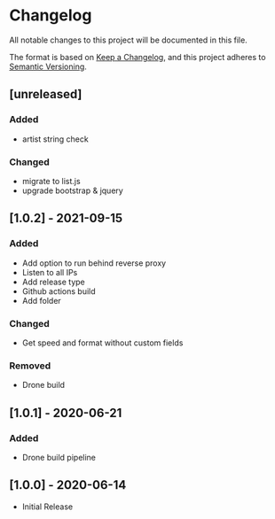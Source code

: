 # Changelog
All notable changes to this project will be documented in this file.

The format is based on [Keep a Changelog](https://keepachangelog.com/en/1.0.0/),
and this project adheres to [Semantic Versioning](https://semver.org/spec/v2.0.0.html).

## [unreleased]

### Added

- artist string check

### Changed

- migrate to list.js
- upgrade bootstrap & jquery

## [1.0.2] - 2021-09-15
### Added
- Add option to run behind reverse proxy
- Listen to all IPs
- Add release type
- Github actions build
- Add folder
### Changed
- Get speed and format without custom fields
### Removed
- Drone build

## [1.0.1] - 2020-06-21
### Added
- Drone build pipeline

## [1.0.0] - 2020-06-14
- Initial Release

